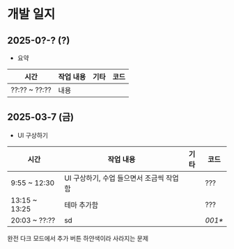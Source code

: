 # 개발 일지

## 2025-0?-? (?)
- 요약

| 시간 | 작업 내용 | 기타 | 코드 |
|------|----------|------|-----|
| ??:?? ~ ??:?? | 내용 |  |  |

## 2025-03-7 (금)
- UI 구상하기

| 시간 | 작업 내용 | 기타 | 코드 |
|------|----------|------|-----|
| 9:55 ~ 12:30 | UI 구상하기, 수업 들으면서 조금씩 작업함 |  | ??? |
| 13:15 ~ 13:25 | 테마 추가함 |  | ??? |
| 20:03 ~ ??:?? | sd |  | <span title="이동용">*001\**</span> |




완전 다크 모드에서 추가 버튼 하얀색이라 사라지는 문제
